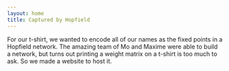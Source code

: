 ```yaml
---
layout: home
title: Captured by Hopfield
---
```


For our t-shirt, we wanted to encode all of our names as the fixed points in a Hopfield network. The amazing team of Mo and Maxime were able to build a network, but turns out printing a weight matrix on a t-shirt is too much to ask. So we made a website to host it.